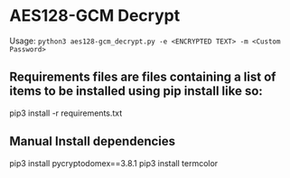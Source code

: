 # AES128-GCM Decrypt

Usage: `python3 aes128-gcm_decrypt.py -e <ENCRYPTED TEXT> -m <Custom Password>`

## Requirements files are files containing a list of items to be installed using pip install like so:

pip3 install -r requirements.txt

## Manual Install dependencies
pip3 install pycryptodomex==3.8.1
pip3 install termcolor

